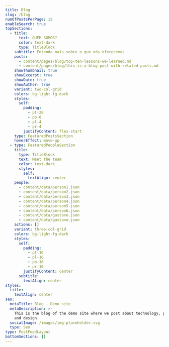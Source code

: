 ```yaml
---
title: Blog
slug: /blog
numOfPostsPerPage: 12
enableSearch: true
topSections:
  - title:
      text: QUEM SOMOS?
      color: text-dark
      type: TitleBlock
    subtitle: Entenda mais sobre o que nós oferecemos
    posts:
      - content/pages/blog/top-ten-lessons-we-learned.md
      - content/pages/blog/this-is-a-blog-post-with-related-posts.md
    showThumbnail: true
    showExcerpt: true
    showDate: true
    showAuthor: true
    variant: two-col-grid
    colors: bg-light-fg-dark
    styles:
      self:
        padding:
          - pt-28
          - pb-0
          - pl-4
          - pr-4
        justifyContent: flex-start
    type: FeaturedPostsSection
    hoverEffect: move-up
  - type: FeaturedPeopleSection
    title:
      type: TitleBlock
      text: Meet the team
      color: text-dark
      styles:
        self:
          textAlign: center
    people:
      - content/data/person1.json
      - content/data/person2.json
      - content/data/person3.json
      - content/data/person4.json
      - content/data/person5.json
      - content/data/person6.json
      - content/data/gustavo.json
      - content/data/gustavo.json
    actions: []
    variant: three-col-grid
    colors: bg-light-fg-dark
    styles:
      self:
        padding:
          - pt-16
          - pl-16
          - pb-16
          - pr-16
        justifyContent: center
      subtitle:
        textAlign: center
styles:
  title:
    textAlign: center
seo:
  metaTitle: Blog - Demo site
  metaDescription: >-
    This is the blog of the demo site where we post about technology, product,
    and design.
  socialImage: /images/img-placeholder.svg
  type: Seo
type: PostFeedLayout
bottomSections: []
---
```

